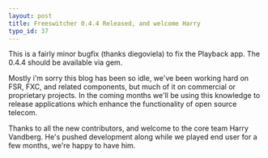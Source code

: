 ```yaml
--- 
layout: post
title: Freeswitcher 0.4.4 Released, and welcome Harry
typo_id: 37
---
```

This is a fairly minor bugfix (thanks diegoviela) to fix the Playback app.  The 0.4.4 should be available via gem.  

Mostly i'm sorry this blog has been so idle, we've been working hard on FSR, FXC, and related components, but much of it on commercial or proprietary projects.  In the coming months we'll be using this knowledge to release applications which enhance the functionality of open source telecom.  

Thanks to all the new contributors, and welcome to the core team Harry Vandberg.  He's pushed development along while we played end user for a few months, we're happy to have him.  

